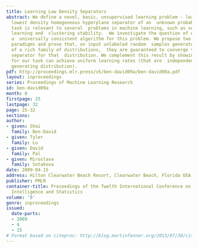 ```yaml
---
title: Learning Low Density Separators
abstract: We define a novel, basic, unsupervised learning problem - learning  the
  lowest density homogeneous hyperplane separator of an  unknown probability distribution.  This
  task is relevant to several  problems in machine learning, such as semi-supervised
  learning and  clustering stability.  We investigate the question of existence of
  a  universally consistent algorithm for this problem. We propose two  natural learning
  paradigms and prove that, on input unlabeled random  samples generated by any member
  of a rich family of distributions,  they are guaranteed to converge to the optimal
  separator for that  distribution. We complement this result by showing that no learning  algorithm
  for our task can achieve uniform learning rates (that are  independent of the data
  generating distribution).
pdf: http://proceedings.mlr.press/v5/ben-david09a/ben-david09a.pdf
layout: inproceedings
series: Proceedings of Machine Learning Research
id: ben-david09a
month: 0
firstpage: 25
lastpage: 32
page: 25-32
sections: 
author:
- given: Shai
  family: Ben-David
- given: Tyler
  family: Lu
- given: David
  family: Pal
- given: Miroslava
  family: Sotakova
date: 2009-04-15
address: Hilton Clearwater Beach Resort, Clearwater Beach, Florida USA
publisher: PMLR
container-title: Proceedings of the Twelth International Conference on Artificial
  Intelligence and Statistics
volume: '5'
genre: inproceedings
issued:
  date-parts:
  - 2009
  - 4
  - 15
# Format based on citeproc: http://blog.martinfenner.org/2013/07/30/citeproc-yaml-for-bibliographies/
---
```

